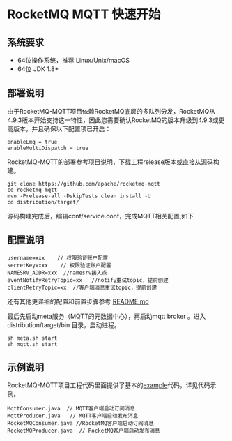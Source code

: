 # RocketMQ MQTT 快速开始

## 系统要求

- 64位操作系统，推荐 Linux/Unix/macOS
- 64位 JDK 1.8+

## 部署说明

由于RocketMQ-MQTT项目依赖RocketMQ底层的多队列分发，RocketMQ从4.9.3版本开始支持这一特性，因此您需要确认RocketMQ的版本升级到4.9.3或更高版本，并且确保以下配置项已开启：

```text
enableLmq = true 
enableMultiDispatch = true
```

RocketMQ-MQTT的部署参考项目说明，下载工程release版本或直接从源码构建。

```text
git clone https://github.com/apache/rocketmq-mqtt
cd rocketmq-mqtt 
mvn -Prelease-all -DskipTests clean install -U 
cd distribution/target/ 
```

源码构建完成后，编辑conf/service.conf，完成MQTT相关配置,如下

## 配置说明

```text
username=xxx    // 权限验证账户配置
secretKey=xxx    // 权限验证账户配置
NAMESRV_ADDR=xxx  //namesrv接入点
eventNotifyRetryTopic=xx   //notify重试topic，提前创建
clientRetryTopic=xx  //客户端消息重试topic，提前创建
```
还有其他更详细的配置和前置步骤参考 [README.md](https://github.com/apache/rocketmq-mqtt/blob/main/README.md)

最后先启动meta服务（MQTT的元数据中心），再启动mqtt broker 。进入distribution/target/bin 目录，启动进程。

```text
sh meta.sh start
sh mqtt.sh start
```


## 示例说明

RocketMQ-MQTT项目工程代码里面提供了基本的[example](https://github.com/apache/rocketmq-mqtt/tree/main/mqtt-example)代码，详见代码示例。

```text
MqttConsumer.java  // MQTT客户端启动订阅消息
MqttProducer.java   // MQTT客户端启动发布消息
RocketMQConsumer.java //RocketMQ客户端启动订阅消息
RocketMQProducer.java  // RocketMQ客户端启动发布消息
```
